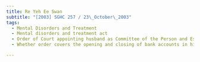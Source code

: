 ```yaml
---
title: Re Yeh Ee Swan 
subtitle: "[2003] SGHC 257 / 23\_October\_2003"
tags:
  - Mental Disorders and Treatment
  - Mental disorders and treatment act
  - Order of Court appointing husband as Committee of the Person and Estate of his wife
  - Whether order covers the opening and closing of bank accounts in his wife\'s name

---
```


